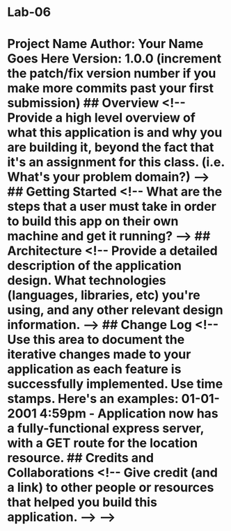 # Lab-06
# Project Name  **Author**: Your Name Goes Here **Version**: 1.0.0 (increment the patch/fix version number if you make more commits past your first submission)  ## Overview &lt;!-- Provide a high level overview of what this application is and why you are building it, beyond the fact that it's an assignment for this class. (i.e. What's your problem domain?) -->  ## Getting Started &lt;!-- What are the steps that a user must take in order to build this app on their own machine and get it running? -->  ## Architecture &lt;!-- Provide a detailed description of the application design. What technologies (languages, libraries, etc) you're using, and any other relevant design information. -->  ## Change Log &lt;!-- Use this area to document the iterative changes made to your application as each feature is successfully implemented. Use time stamps. Here's an examples:  01-01-2001 4:59pm - Application now has a fully-functional express server, with a GET route for the location resource.  ## Credits and Collaborations &lt;!-- Give credit (and a link) to other people or resources that helped you build this application. --> -->
